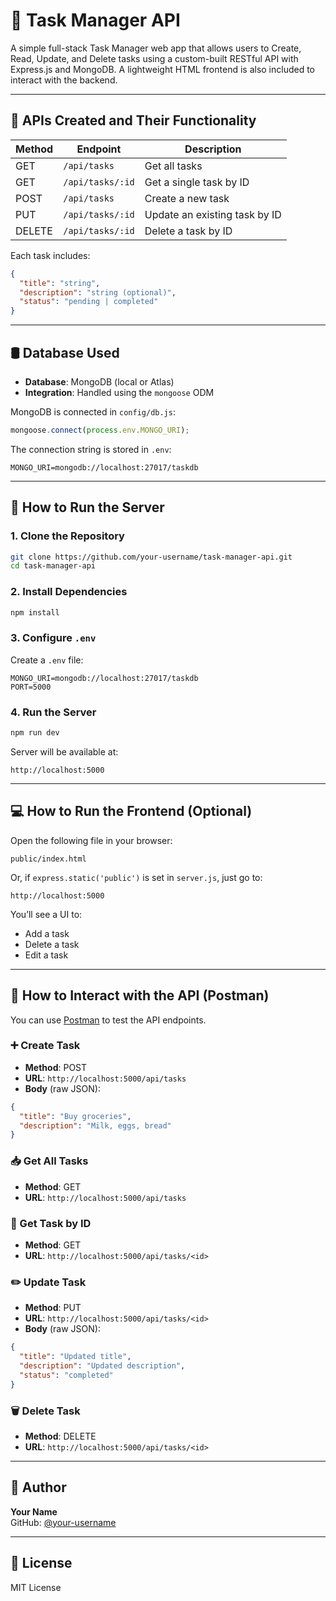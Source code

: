 # 📝 Task Manager API

A simple full-stack Task Manager web app that allows users to Create, Read, Update, and Delete tasks using a custom-built RESTful API with Express.js and MongoDB. A lightweight HTML frontend is also included to interact with the backend.

---

## 🔧 APIs Created and Their Functionality

| Method | Endpoint             | Description                        |
|--------|----------------------|------------------------------------|
| GET    | `/api/tasks`         | Get all tasks                      |
| GET    | `/api/tasks/:id`     | Get a single task by ID            |
| POST   | `/api/tasks`         | Create a new task                  |
| PUT    | `/api/tasks/:id`     | Update an existing task by ID      |
| DELETE | `/api/tasks/:id`     | Delete a task by ID                |

Each task includes:
```json
{
  "title": "string",
  "description": "string (optional)",
  "status": "pending | completed"
}
```

---

## 🛢️ Database Used

- **Database**: MongoDB (local or Atlas)
- **Integration**: Handled using the `mongoose` ODM

MongoDB is connected in `config/db.js`:
```js
mongoose.connect(process.env.MONGO_URI);
```

The connection string is stored in `.env`:
```
MONGO_URI=mongodb://localhost:27017/taskdb
```

---

## 🚀 How to Run the Server

### 1. Clone the Repository
```bash
git clone https://github.com/your-username/task-manager-api.git
cd task-manager-api
```

### 2. Install Dependencies
```bash
npm install
```

### 3. Configure `.env`
Create a `.env` file:
```
MONGO_URI=mongodb://localhost:27017/taskdb
PORT=5000
```

### 4. Run the Server
```bash
npm run dev
```

Server will be available at:  
```
http://localhost:5000
```

---

## 💻 How to Run the Frontend (Optional)

Open the following file in your browser:

```
public/index.html
```

Or, if `express.static('public')` is set in `server.js`, just go to:

```
http://localhost:5000
```

You’ll see a UI to:
- Add a task
- Delete a task
- Edit a task

---

## 📡 How to Interact with the API (Postman)

You can use [Postman](https://www.postman.com/) to test the API endpoints.

### ➕ Create Task
- **Method**: POST  
- **URL**: `http://localhost:5000/api/tasks`  
- **Body** (raw JSON):
```json
{
  "title": "Buy groceries",
  "description": "Milk, eggs, bread"
}
```

### 📥 Get All Tasks
- **Method**: GET  
- **URL**: `http://localhost:5000/api/tasks`

### 📄 Get Task by ID
- **Method**: GET  
- **URL**: `http://localhost:5000/api/tasks/<id>`

### ✏️ Update Task
- **Method**: PUT  
- **URL**: `http://localhost:5000/api/tasks/<id>`  
- **Body** (raw JSON):
```json
{
  "title": "Updated title",
  "description": "Updated description",
  "status": "completed"
}
```

### 🗑️ Delete Task
- **Method**: DELETE  
- **URL**: `http://localhost:5000/api/tasks/<id>`

---

## 📌 Author

**Your Name**  
GitHub: [@your-username](https://github.com/your-username)

---

## 📄 License

MIT License
